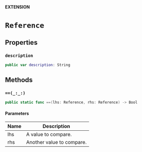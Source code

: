 **EXTENSION**

# `Reference`

## Properties
### `description`

```swift
public var description: String
```

## Methods
### `==(_:_:)`

```swift
public static func ==(lhs: Reference, rhs: Reference) -> Bool
```

#### Parameters

| Name | Description |
| ---- | ----------- |
| lhs | A value to compare. |
| rhs | Another value to compare. |